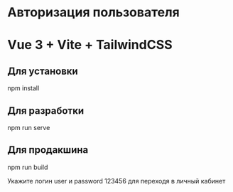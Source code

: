 # Авторизация пользователя
# Vue 3 + Vite + TailwindCSS

## Для установки
npm install

## Для разработки
npm run serve

## Для продакшина
npm run build

Укажите логин user и password 123456 для переходя в личный кабинет

